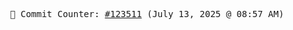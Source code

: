 <p align="center">
    <samp>
        📮 Commit Counter: <a href="https://github.com/Javascript-void0/Javascript-void0/commits/main">#123511</a> (July 13, 2025 @ 08:57 AM)
    </samp>
</p>